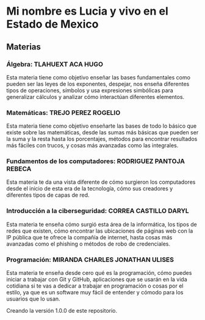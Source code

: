 # Mi nombre es Lucia y vivo en el Estado de Mexico

## Materias

### Álgebra: TLAHUEXT ACA HUGO

Esta materia tiene como objetivo enseñar las bases fundamentales como pueden ser las leyes de los exponentes, despejar, nos enseña diferentes tipos de operaciones, símbolos y usa expresiones simbólicas para generalizar cálculos y analizar cómo interactúan diferentes elementos.

### Matemáticas: TREJO PEREZ ROGELIO

Esta materia tiene como objetivo enseñarte las bases de todo lo básico que existe sobre las matemáticas, desde las sumas más básicas que pueden ser la suma y la resta hasta los porcentajes, métodos para encontrar resultados más fáciles con trucos, y cosas más avanzadas como las integrales.

### Fundamentos de los computadores: RODRIGUEZ PANTOJA REBECA

Esta materia te da una vista diferente de cómo surgieron los computadores desde el inicio de esta era de la tecnología, cómo sus creadores y diferentes tipos de capas de red.

### Introducción a la ciberseguridad: CORREA CASTILLO DARYL

Esta materia te enseña cómo surgió esta área de la informática, los tipos de redes que existen, cómo encontrar las ubicaciones de páginas web con la IP pública que te ofrece la compañía de internet, hasta cosas más avanzadas como el phishing o métodos de robo de credenciales.

### Programación: MIRANDA CHARLES JONATHAN ULISES

Esta materia te enseña desde cero qué es la programación, cómo puedes iniciar a trabajar con Git y GitHub, aplicaciones que se usarán en la vida cotidiana si te vas a dedicar a trabajar en programación o cosas por el estilo, ya que es un software muy fácil de entender y cómodo para los usuarios que lo usan.

Creando la versión 1.0.0 de este repositorio.
